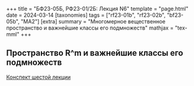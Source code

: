 +++
title = "БФ23-05Б, РФ23-01/2Б: Лекция N6"
template = "page.html"
date = 2024-03-14
[taxonomies]
tags = ["rf23-01b", "rf23-02b", "bf23-05b", "MA2"]
[extra]
summary = "Многомерное вещественное пространство и важнейшие классы его подмножеств"
mathjax = "tex-mml"
+++

<!-- more -->

## Пространство R^m и важнейшие классы его подмножеств 

[Конспект шестой лекции](/MA2_Lecture_6.pdf)